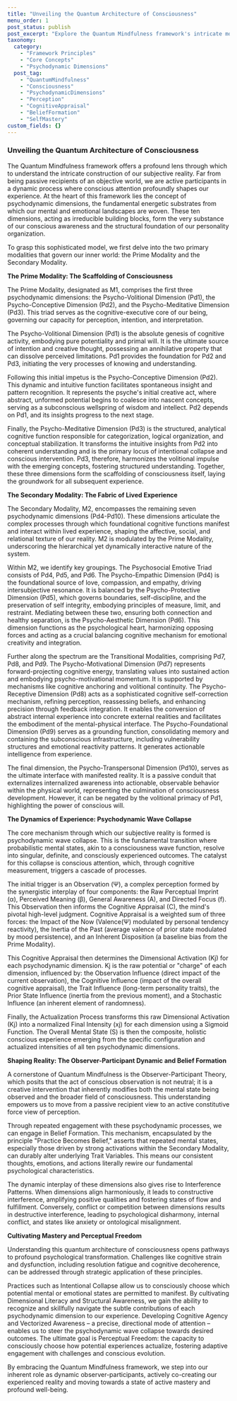 ```yaml
---
title: "Unveiling the Quantum Architecture of Consciousness"
menu_order: 1
post_status: publish
post_excerpt: "Explore the Quantum Mindfulness framework's intricate model of consciousness, revealing how our subjective reality is actively constructed from ten fundamental psychodynamic dimensions. This post delves into the dynamic interplay of perception, thought, and emotion, offering insights into how we can consciously shape our inner and outer worlds to achieve greater well-being and personal mastery."
taxonomy:
  category:
    - "Framework Principles"
    - "Core Concepts"
    - "Psychodynamic Dimensions"
  post_tag:
    - "QuantumMindfulness"
    - "Consciousness"
    - "PsychodynamicDimensions"
    - "Perception"
    - "CognitiveAppraisal"
    - "BeliefFormation"
    - "SelfMastery"
custom_fields: {}
---
```


### Unveiling the Quantum Architecture of Consciousness

The Quantum Mindfulness framework offers a profound lens through which to understand the intricate construction of our subjective reality. Far from being passive recipients of an objective world, we are active participants in a dynamic process where conscious attention profoundly shapes our experience. At the heart of this framework lies the concept of psychodynamic dimensions, the fundamental energetic substrates from which our mental and emotional landscapes are woven. These ten dimensions, acting as irreducible building blocks, form the very substance of our conscious awareness and the structural foundation of our personality organization.

To grasp this sophisticated model, we first delve into the two primary modalities that govern our inner world: the Prime Modality and the Secondary Modality.

**The Prime Modality: The Scaffolding of Consciousness**

The Prime Modality, designated as M1, comprises the first three psychodynamic dimensions: the Psycho-Volitional Dimension (Pd1), the Psycho-Conceptive Dimension (Pd2), and the Psycho-Meditative Dimension (Pd3). This triad serves as the cognitive-executive core of our being, governing our capacity for perception, intention, and interpretation.

The Psycho-Volitional Dimension (Pd1) is the absolute genesis of cognitive activity, embodying pure potentiality and primal will. It is the ultimate source of intention and creative thought, possessing an annihilative property that can dissolve perceived limitations. Pd1 provides the foundation for Pd2 and Pd3, initiating the very processes of knowing and understanding.

Following this initial impetus is the Psycho-Conceptive Dimension (Pd2). This dynamic and intuitive function facilitates spontaneous insight and pattern recognition. It represents the psyche's initial creative act, where abstract, unformed potential begins to coalesce into nascent concepts, serving as a subconscious wellspring of wisdom and intellect. Pd2 depends on Pd1, and its insights progress to the next stage.

Finally, the Psycho-Meditative Dimension (Pd3) is the structured, analytical cognitive function responsible for categorization, logical organization, and conceptual stabilization. It transforms the intuitive insights from Pd2 into coherent understanding and is the primary locus of intentional collapse and conscious intervention. Pd3, therefore, harmonizes the volitional impulse with the emerging concepts, fostering structured understanding. Together, these three dimensions form the scaffolding of consciousness itself, laying the groundwork for all subsequent experience.

**The Secondary Modality: The Fabric of Lived Experience**

The Secondary Modality, M2, encompasses the remaining seven psychodynamic dimensions (Pd4-Pd10). These dimensions articulate the complex processes through which foundational cognitive functions manifest and interact within lived experience, shaping the affective, social, and relational texture of our reality. M2 is modulated by the Prime Modality, underscoring the hierarchical yet dynamically interactive nature of the system.

Within M2, we identify key groupings. The Psychosocial Emotive Triad consists of Pd4, Pd5, and Pd6. The Psycho-Empathic Dimension (Pd4) is the foundational source of love, compassion, and empathy, driving intersubjective resonance. It is balanced by the Psycho-Protective Dimension (Pd5), which governs boundaries, self-discipline, and the preservation of self integrity, embodying principles of measure, limit, and restraint. Mediating between these two, ensuring both connection and healthy separation, is the Psycho-Aesthetic Dimension (Pd6). This dimension functions as the psychological heart, harmonizing opposing forces and acting as a crucial balancing cognitive mechanism for emotional creativity and integration.

Further along the spectrum are the Transitional Modalities, comprising Pd7, Pd8, and Pd9. The Psycho-Motivational Dimension (Pd7) represents forward-projecting cognitive energy, translating values into sustained action and embodying psycho-motivational momentum. It is supported by mechanisms like cognitive anchoring and volitional continuity. The Psycho-Receptive Dimension (Pd8) acts as a sophisticated cognitive self-correction mechanism, refining perception, reassessing beliefs, and enhancing precision through feedback integration. It enables the conversion of abstract internal experience into concrete external realities and facilitates the embodiment of the mental-physical interface. The Psycho-Foundational Dimension (Pd9) serves as a grounding function, consolidating memory and containing the subconscious infrastructure, including vulnerability structures and emotional reactivity patterns. It generates actionable intelligence from experience.

The final dimension, the Psycho-Transpersonal Dimension (Pd10), serves as the ultimate interface with manifested reality. It is a passive conduit that externalizes internalized awareness into actionable, observable behavior within the physical world, representing the culmination of consciousness development. However, it can be negated by the volitional primacy of Pd1, highlighting the power of conscious will.

**The Dynamics of Experience: Psychodynamic Wave Collapse**

The core mechanism through which our subjective reality is formed is psychodynamic wave collapse. This is the fundamental transition where probabilistic mental states, akin to a consciousness wave function, resolve into singular, definite, and consciously experienced outcomes. The catalyst for this collapse is conscious attention, which, through cognitive measurement, triggers a cascade of processes.

The initial trigger is an Observation (Ψ), a complex perception formed by the synergistic interplay of four components: the Raw Perceptual Imprint (α), Perceived Meaning (β), General Awareness (A), and Directed Focus (f). This Observation then informs the Cognitive Appraisal (C), the mind's pivotal high-level judgment. Cognitive Appraisal is a weighted sum of three forces: the Impact of the Now (Valence(Ψ) modulated by personal tendency reactivity), the Inertia of the Past (average valence of prior state modulated by mood persistence), and an Inherent Disposition (a baseline bias from the Prime Modality).

This Cognitive Appraisal then determines the Dimensional Activation (Kj) for each psychodynamic dimension. Kj is the raw potential or "charge" of each dimension, influenced by: the Observation Influence (direct impact of the current observation), the Cognitive Influence (impact of the overall cognitive appraisal), the Trait Influence (long-term personality traits), the Prior State Influence (inertia from the previous moment), and a Stochastic Influence (an inherent element of randomness).

Finally, the Actualization Process transforms this raw Dimensional Activation (Kj) into a normalized Final Intensity (xj) for each dimension using a Sigmoid Function. The Overall Mental State (S) is then the composite, holistic conscious experience emerging from the specific configuration and actualized intensities of all ten psychodynamic dimensions.

**Shaping Reality: The Observer-Participant Dynamic and Belief Formation**

A cornerstone of Quantum Mindfulness is the Observer-Participant Theory, which posits that the act of conscious observation is not neutral; it is a creative intervention that inherently modifies both the mental state being observed and the broader field of consciousness. This understanding empowers us to move from a passive recipient view to an active constitutive force view of perception.

Through repeated engagement with these psychodynamic processes, we can engage in Belief Formation. This mechanism, encapsulated by the principle "Practice Becomes Belief," asserts that repeated mental states, especially those driven by strong activations within the Secondary Modality, can durably alter underlying Trait Variables. This means our consistent thoughts, emotions, and actions literally rewire our fundamental psychological characteristics.

The dynamic interplay of these dimensions also gives rise to Interference Patterns. When dimensions align harmoniously, it leads to constructive interference, amplifying positive qualities and fostering states of flow and fulfillment. Conversely, conflict or competition between dimensions results in destructive interference, leading to psychological disharmony, internal conflict, and states like anxiety or ontological misalignment.

**Cultivating Mastery and Perceptual Freedom**

Understanding this quantum architecture of consciousness opens pathways to profound psychological transformation. Challenges like cognitive strain and dysfunction, including resolution fatigue and cognitive decoherence, can be addressed through strategic application of these principles.

Practices such as Intentional Collapse allow us to consciously choose which potential mental or emotional states are permitted to manifest. By cultivating Dimensional Literacy and Structural Awareness, we gain the ability to recognize and skillfully navigate the subtle contributions of each psychodynamic dimension to our experience. Developing Cognitive Agency and Vectorized Awareness – a precise, directional mode of attention – enables us to steer the psychodynamic wave collapse towards desired outcomes. The ultimate goal is Perceptual Freedom: the capacity to consciously choose how potential experiences actualize, fostering adaptive engagement with challenges and conscious evolution.

By embracing the Quantum Mindfulness framework, we step into our inherent role as dynamic observer-participants, actively co-creating our experienced reality and moving towards a state of active mastery and profound well-being.